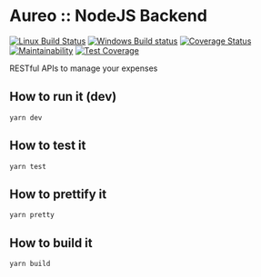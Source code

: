 # Aureo :: NodeJS Backend

[![Linux Build Status](https://travis-ci.com/SilentFrogNet/aureo_server.svg?branch=master)](https://travis-ci.com/SilentFrogNet/aureo_server)
[![Windows Build status](https://ci.appveyor.com/api/projects/status/ptegi8la3faxk9xy?svg=true)](https://ci.appveyor.com/project/SilentFrogNet/aureo-server)
[![Coverage Status](https://coveralls.io/repos/github/SilentFrogNet/aureo_server/badge.svg)](https://coveralls.io/github/SilentFrogNet/aureo_server)
[![Maintainability](https://api.codeclimate.com/v1/badges/3a000a23015d0a712d8e/maintainability)](https://codeclimate.com/github/SilentFrogNet/aureo_server/maintainability)
[![Test Coverage](https://api.codeclimate.com/v1/badges/3a000a23015d0a712d8e/test_coverage)](https://codeclimate.com/github/SilentFrogNet/aureo_server/test_coverage)


RESTful APIs to manage your expenses


## How to run it (dev)

`yarn dev`


## How to test it

`yarn test`


## How to prettify it

`yarn pretty`


## How to build it

`yarn build`
